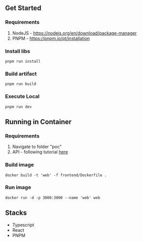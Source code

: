 
## Get Started

### Requirements
1.  NodeJS - https://nodejs.org/en/download/package-manager
2.  PNPM - https://pnpm.io/pt/installation

### Install libs
```pnpm run install```

### Build artifact
```pnpm run build```

### Execute Local
```pnpm run dev```

## Running in Container

### Requirements
1.  Navigate to folder "poc"
2.  API - following tutorial <a href="https://github.com/great-ufc/migration-on-premise-cloud-mapping/tree/main/poc/backend">here</a>

### Build image
```docker build -t 'web' -f frontend/Dockerfile .```

### Run image
```docker run -d -p 3000:3000 --name 'web' web```

## Stacks

- Typescript
- React
- PNPM
